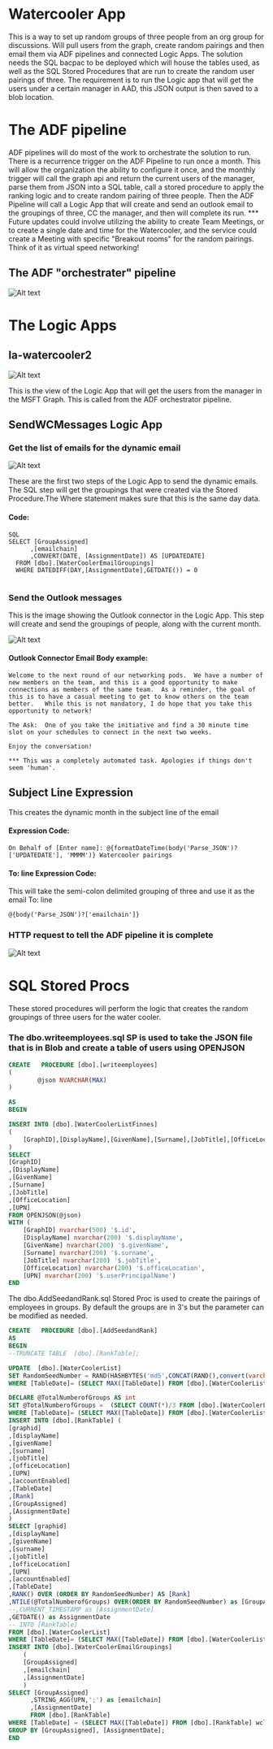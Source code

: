 # Watercooler App
This is a way to set up random groups of three people from an org group for discussions. Will pull users from the graph, create random pairings and then email them via ADF pipelines and connected Logic Apps. The solution needs the SQL bacpac to be deployed which will house the tables used, as well as the SQL Stored Procedures that are run to create the random user pairings of three. The requirement is to run the Logic app that will get the users under a certain manager in AAD, this JSON output is then saved to a blob location.
# The ADF pipeline
ADF pipelines will do most of the work to orchestrate the solution to run. There is a recurrence trigger on the ADF Pipeline to run once a month. This will allow the organization the ability to configure it once, and the monthly trigger will call the graph api and return the current users of the manager, parse them from JSON into a SQL table, call a stored procedure to apply the ranking logic and to create random pairing of three people. Then the ADF Pipeline will call a Logic App that will create and send an outlook email to the groupings of three, CC the manager, and then will complete its run. 
*** Future updates could involve utilizing the ability to create Team Meetings, or to create a single date and time for the Watercooler, and the service could create a Meeting with specific "Breakout rooms" for the random pairings. Think of it as virtual speed networking! 

## The ADF "orchestrater" pipeline

![Alt text](/images/ADFOrchestrator.png?raw=true "Get graph info Logic App")


# The Logic Apps

## la-watercooler2
![Alt text](/images/la-watercooler2.png?raw=true "Get graph info Logic App")

This is the view of the Logic App that will get the users from the manager in the MSFT Graph. This is called from the ADF orchestrator pipeline.

## SendWCMessages Logic App

### Get the list of emails for the dynamic email

![Alt text](/images/SendWCMessagesSQLQuery.png?raw=true "image showing the first two steps of the SendWCMessages Logic App")

These are the first two steps of the Logic App to send the dynamic emails. The SQL step will get the groupings that were created via the Stored Procedure.The Where statement makes sure that this is the same day data.
#### Code:
```
SQL
SELECT [GroupAssigned]
      ,[emailchain]
      ,CONVERT(DATE, [AssignmentDate]) AS [UPDATEDATE]
  FROM [dbo].[WaterCoolerEmailGroupings]
  WHERE DATEDIFF(DAY,[AssignmentDate],GETDATE()) = 0
  
  ```
  ### Send the Outlook messages
 This is the image showing the Outlook connector in the Logic App. This step will create and send the groupings of people, along with the current month.
 
![Alt text](/images/SendWCMessagesOutlookMail.png?raw=true "image showing the send mail section of the SendWCMessages Logic App")

#### Outlook Connector Email Body example:

```
Welcome to the next round of our networking pods.  We have a number of new members on the team, and this is a good opportunity to make connections as members of the same team.  As a reminder, the goal of this is to have a casual meeting to get to know others on the team better.   While this is not mandatory, I do hope that you take this opportunity to network!  

The Ask:  One of you take the initiative and find a 30 minute time slot on your schedules to connect in the next two weeks.

Enjoy the conversation!

*** This was a completely automated task. Apologies if things don't seem 'human'.
```

## Subject Line Expression
This creates the dynamic month in the subject line of the email
#### Expression Code:
```
On Behalf of [Enter name]: @{formatDateTime(body('Parse_JSON')?['UPDATEDATE'], 'MMMM')} Watercooler pairings
```

#### To: line Expression Code:

This will take the semi-colon delimited grouping of three and use it as the email To: line

```
@{body('Parse_JSON')?['emailchain']}
```
### HTTP request to tell the ADF pipeline it is complete
![Alt text](/images/SendWCMessagesHTTP.png?raw=true "image showing the HTTP response back to the ADF call")



# SQL Stored Procs
These stored procedures will perform the logic that creates the random groupings of three users for the water cooler.

### The dbo.writeemployees.sql SP is used to take the JSON file that is in Blob and create a table of users using OPENJSON

```SQL
CREATE   PROCEDURE [dbo].[writeemployees]
(
        @json NVARCHAR(MAX)
)

AS
BEGIN

INSERT INTO [dbo].[WaterCoolerListFinnes]
(
    [GraphID],[DisplayName],[GivenName],[Surname],[JobTitle],[OfficeLocation],[UPN]
)
SELECT 
[GraphID]
,[DisplayName]
,[GivenName]
,[Surname]
,[JobTitle]
,[OfficeLocation]
,[UPN]
FROM OPENJSON(@json)
WITH (
    [GraphID] nvarchar(500) '$.id',
    [DisplayName] nvarchar(200) '$.displayName',
    [GivenName] nvarchar(200) '$.givenName',
    [Surname] nvarchar(200) '$.surname',
    [JobTitle] nvarchar(200) '$.jobTitle',
    [OfficeLocation] nvarchar(200) '$.officeLocation',
    [UPN] nvarchar(200) '$.userPrincipalName')
END
```
The dbo.AddSeedandRank.sql Stored Proc is used to create the pairings of employees in groups. By default the groups are in 3's but the parameter can be modified as needed.
```SQL
CREATE   PROCEDURE [dbo].[AddSeedandRank]
AS
BEGIN
--TRUNCATE TABLE  [dbo].[RankTable];

UPDATE  [dbo].[WaterCoolerList]
SET RandomSeedNumber = RAND(HASHBYTES('md5',CONCAT(RAND(),convert(varchar,[graphid]))))
WHERE [TableDate]= (SELECT MAX([TableDate]) FROM [dbo].[WaterCoolerList] wcl1 WHERE [graphid] = wcl1.[graphid]);

DECLARE @TotalNumberofGroups AS int
SET @TotalNumberofGroups =  (SELECT COUNT(*)/3 FROM [dbo].[WaterCoolerList] 
WHERE [TableDate]= (SELECT MAX([TableDate]) FROM [dbo].[WaterCoolerList] wcl1 WHERE [graphid] = wcl1.[graphid]))
INSERT INTO [dbo].[RankTable] (
[graphid]
,[displayName]
,[givenName]
,[surname]
,[jobTitle]
,[officeLocation]
,[UPN]
,[accountEnabled]
,[TableDate]    
,[Rank]
,[GroupAssigned]
,[AssignmentDate]
)
SELECT [graphid]
,[displayName]
,[givenName]
,[surname]
,[jobTitle]
,[officeLocation]
,[UPN]
,[accountEnabled]
,[TableDate]
,RANK() OVER (ORDER BY RandomSeedNumber) AS [Rank]
,NTILE(@TotalNumberofGroups) OVER(ORDER BY RandomSeedNumber) as [GroupAssigned]
--,CURRENT_TIMESTAMP as [AssignmentDate]
,GETDATE() as AssignmentDate
-- INTO [RankTable]
FROM [dbo].[WaterCoolerList]
WHERE [TableDate]= (SELECT MAX([TableDate]) FROM [dbo].[WaterCoolerList] wcl1 WHERE [graphid] = wcl1.[graphid]);
INSERT INTO [dbo].[WaterCoolerEmailGroupings] 
    (
    [GroupAssigned]
    ,[emailchain]
    ,[AssignmentDate]
    )
SELECT [GroupAssigned]
      ,STRING_AGG(UPN,';') as [emailchain]
      ,[AssignmentDate]
      FROM [dbo].[RankTable]
WHERE [TableDate] = (SELECT MAX([TableDate]) FROM [dbo].[RankTable] wcl1 WHERE [graphid] = wcl1.[graphid])
GROUP BY [GroupAssigned], [AssignmentDate];
END
```
